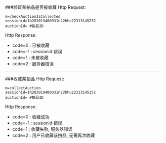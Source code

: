 ###验证某拍品是否被收藏
Http Request: 

```
m=checkAuctionIsCollected
sessionid=1h283019400031n22hhu22313145252
auctionId= #拍品ID
```
Http Response:

- code=0 : 已被收藏
- code=-1 : sessionid 错误
- code=1 : 未被收藏
- code=2 : 服务器错误

---
###收藏某拍品
Http Request: 

```
m=collectAuction
sessionid=1h283019400031n22hhu22313145252
auctionId= #拍品ID
```
Http Response:

- code=0 : 收藏成功
- code=-1 : sessionid 错误
- code=1 : 收藏失败, 服务器错误
- code=2 : 用户已收藏该拍品, 无需再次收藏

